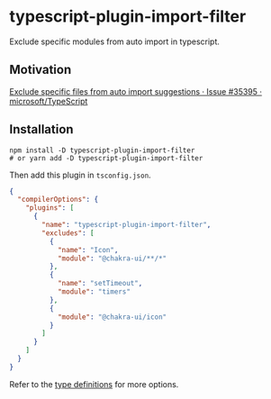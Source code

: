 # typescript-plugin-import-filter

Exclude specific modules from auto import in typescript.

## Motivation

[Exclude specific files from auto import suggestions · Issue \#35395 · microsoft/TypeScript](https://github.com/microsoft/TypeScript/issues/35395)

## Installation

```
npm install -D typescript-plugin-import-filter
# or yarn add -D typescript-plugin-import-filter
```

Then add this plugin in `tsconfig.json`.

```json
{
  "compilerOptions": {
    "plugins": [
      {
        "name": "typescript-plugin-import-filter",
        "excludes": [
          {
            "name": "Icon",
            "module": "@chakra-ui/**/*"
          },
          {
            "name": "setTimeout",
            "module": "timers"
          },
          {
            "module": "@chakra-ui/icon"
          }
        ]
      }
    ]
  }
}
```

Refer to the [type definitions](https://github.com/aki77/typescript-plugin-import-filter/blob/2862e0d2137a4e8ae5f9f9fc49f790819152760d/src/index.ts#L3-L10) for more options.
